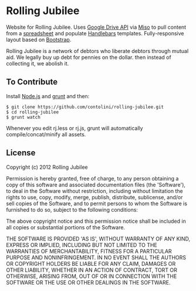 Rolling Jubilee
===============

Website for Rolling Jubilee. Uses [Google Drive API](https://developers.google.com/drive/) via [Miso](http://misoproject.com/) to pull content from a [spreadsheet](https://docs.google.com/spreadsheet/ccc?key=0Ao7re1ITFPKydFhKcGFDT2JpTnphbnNubTUwbThVSEE) and populate [Handlebars](http://handlebarsjs.com/) templates. Fully-responsive layout based on [Bootstrap](twitter.github.com/bootstrap/).

Rolling Jubilee is a network of debtors who liberate debtors through mutual aid. We legally buy up debt for pennies on the dollar. then instead of collecting it, we abolish it.

## To Contribute

Install [Node.js](http://nodejs.org/) and [grunt](https://github.com/gruntjs/grunt#installing-grunt) and then:

```
$ git clone https://github.com/contolini/rolling-jubilee.git
$ cd rolling-jubilee
$ grunt watch
```

Whenever you edit rj.less or rj.js, grunt will automatically compile/concat/minify all assets.

## License

Copyright (c) 2012 Rolling Jubilee

Permission is hereby granted, free of charge, to any person obtaining a copy of this software and associated documentation files (the 'Software'), to deal in the Software without restriction, including without limitation the rights to use, copy, modify, merge, publish, distribute, sublicense, and/or sell copies of the Software, and to permit persons to whom the Software is furnished to do so, subject to the following conditions:

The above copyright notice and this permission notice shall be included in all copies or substantial portions of the Software.

THE SOFTWARE IS PROVIDED 'AS IS', WITHOUT WARRANTY OF ANY KIND, EXPRESS OR IMPLIED, INCLUDING BUT NOT LIMITED TO THE WARRANTIES OF MERCHANTABILITY, FITNESS FOR A PARTICULAR PURPOSE AND NONINFRINGEMENT. IN NO EVENT SHALL THE AUTHORS OR COPYRIGHT HOLDERS BE LIABLE FOR ANY CLAIM, DAMAGES OR OTHER LIABILITY, WHETHER IN AN ACTION OF CONTRACT, TORT OR OTHERWISE, ARISING FROM, OUT OF OR IN CONNECTION WITH THE SOFTWARE OR THE USE OR OTHER DEALINGS IN THE SOFTWARE.
